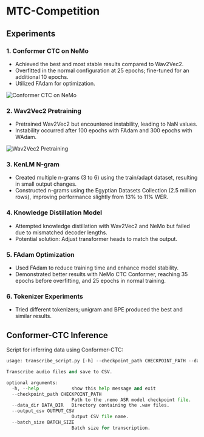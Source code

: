 # MTC-Competition

## Experiments

### 1. Conformer CTC on NeMo
- Achieved the best and most stable results compared to Wav2Vec2.
- Overfitted in the normal configuration at 25 epochs; fine-tuned for an additional 10 epochs.
- Utilized FAdam for optimization.

![Conformer CTC on NeMo](https://github.com/OmarIsmailAbdelrahman/MTC-Competiton/assets/73082049/2013718c-4a09-49d1-af5e-d3dd6ec0f8bb)

### 2. Wav2Vec2 Pretraining
- Pretrained Wav2Vec2 but encountered instability, leading to NaN values.
- Instability occurred after 100 epochs with FAdam and 300 epochs with WAdam.

![Wav2Vec2 Pretraining](https://github.com/OmarIsmailAbdelrahman/MTC-Competiton/assets/73082049/00660b8d-7726-479c-9102-9d3f7eb3e865)

### 3. KenLM N-gram
- Created multiple n-grams (3 to 6) using the train/adapt dataset, resulting in small output changes.
- Constructed n-grams using the Egyptian Datasets Collection (2.5 million rows), improving performance slightly from 13% to 11% WER.

### 4. Knowledge Distillation Model
- Attempted knowledge distillation with Wav2Vec2 and NeMo but failed due to mismatched decoder lengths.
- Potential solution: Adjust transformer heads to match the output.

### 5. FAdam Optimization
- Used FAdam to reduce training time and enhance model stability.
- Demonstrated better results with NeMo CTC Conformer, reaching 35 epochs before overfitting, and 25 epochs in normal training.

### 6. Tokenizer Experiments
- Tried different tokenizers; unigram and BPE produced the best and similar results.

## Conformer-CTC Inference

Script for inferring data using Conformer-CTC:

```python
usage: transcribe_script.py [-h] --checkpoint_path CHECKPOINT_PATH --data_dir DATA_DIR [--output_csv OUTPUT_CSV] [--batch_size BATCH_SIZE]

Transcribe audio files and save to CSV.

optional arguments:
  -h, --help            show this help message and exit
  --checkpoint_path CHECKPOINT_PATH
                        Path to the .nemo ASR model checkpoint file.
  --data_dir DATA_DIR   Directory containing the .wav files.
  --output_csv OUTPUT_CSV
                        Output CSV file name.
  --batch_size BATCH_SIZE
                        Batch size for transcription.
